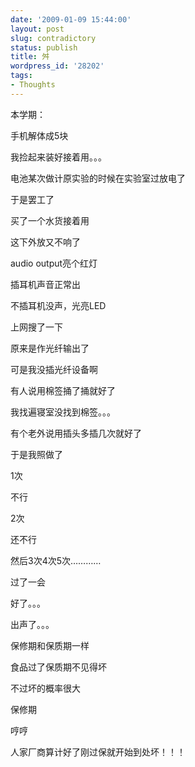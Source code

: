 ```yaml
---
date: '2009-01-09 15:44:00'
layout: post
slug: contradictory
status: publish
title: 舛
wordpress_id: '28202'
tags:
- Thoughts
---
```


本学期：

 

手机解体成5块

 

我捡起来装好接着用。。。

 

 

电池某次做计原实验的时候在实验室过放电了

 

于是罢工了

 

买了一个水货接着用

 

 

这下外放又不响了

 

audio output亮个红灯

 

插耳机声音正常出

 

不插耳机没声，光亮LED

 

上网搜了一下

 

原来是作光纤输出了

 

可是我没插光纤设备啊

 

有人说用棉签捅了捅就好了

 

我找遍寝室没找到棉签。。。

 

有个老外说用插头多插几次就好了

 

于是我照做了

 

1次

 

不行

 

2次

 

还不行

 

然后3次4次5次…………

 

过了一会

 

好了。。。

 

出声了。。。

 

 

 

保修期和保质期一样

 

食品过了保质期不见得坏

 

不过坏的概率很大

 

保修期

 

哼哼

 

人家厂商算计好了刚过保就开始到处坏！！！
